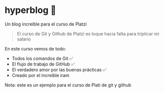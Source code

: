 # hyperblog 🎱
Un blog increíble para el curso de Platzi

>El curso de Git y Github de Platzi es loque hacia falta para triplicar mi salario

En este curso vemos de todo:
* Todos los comandos de Git ✅
* El flujo de trabajo de GitHub ✅
* El verdadero amor por las buenas prácticas ✅
* Creado por el increible iram


Nota: este es un ejemplo para el curso de Plati de git y github


